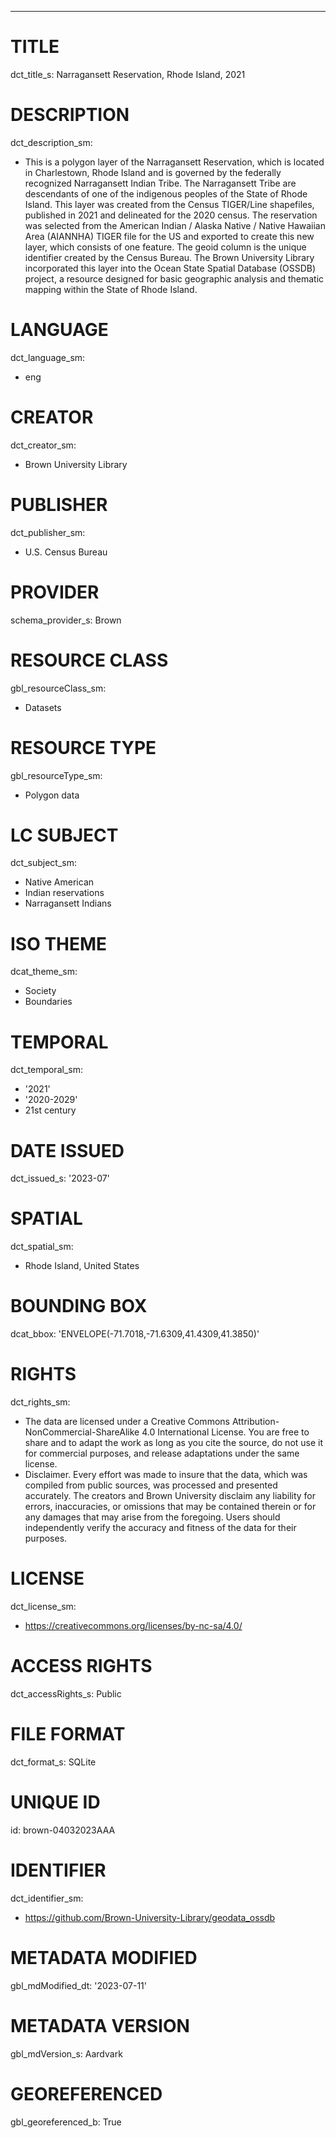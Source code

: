 ---
# TITLE
dct_title_s: Narragansett Reservation, Rhode Island, 2021

# DESCRIPTION
dct_description_sm:
- This is a polygon layer of the Narragansett Reservation, which is located in Charlestown, Rhode Island and is governed by the federally recognized Narragansett Indian Tribe. The Narragansett Tribe are descendants of one of the indigenous peoples of the State of Rhode Island. This layer was created from the Census TIGER/Line shapefiles, published in 2021 and delineated for the 2020 census. The reservation was selected from the American Indian / Alaska Native / Native Hawaiian Area (AIANNHA) TIGER file for the US and exported to create this new layer, which consists of one feature. The geoid column is the unique identifier created by the Census Bureau. The Brown University Library incorporated this layer into the Ocean State Spatial Database (OSSDB) project, a resource designed for basic geographic analysis and thematic mapping within the State of Rhode Island.

# LANGUAGE
dct_language_sm:
- eng

# CREATOR
dct_creator_sm:
- Brown University Library

# PUBLISHER
dct_publisher_sm:
- U.S. Census Bureau

# PROVIDER
schema_provider_s: Brown

# RESOURCE CLASS
gbl_resourceClass_sm: 
- Datasets

# RESOURCE TYPE
gbl_resourceType_sm:
- Polygon data

# LC SUBJECT
dct_subject_sm:
- Native American
- Indian reservations
- Narragansett Indians

# ISO THEME
dcat_theme_sm:
- Society
- Boundaries

# TEMPORAL
dct_temporal_sm:
- '2021'
- '2020-2029'
- 21st century

# DATE ISSUED
dct_issued_s: '2023-07'

# SPATIAL
dct_spatial_sm:
- Rhode Island, United States

# BOUNDING BOX
dcat_bbox: 'ENVELOPE(-71.7018,-71.6309,41.4309,41.3850)'

# RIGHTS
dct_rights_sm: 
- The data are licensed under a Creative Commons Attribution-NonCommercial-ShareAlike 4.0 International License. You are free to share and to adapt the work as long as you cite the source, do not use it for commercial purposes, and release adaptations under the same license.
- Disclaimer. Every effort was made to insure that the data, which was compiled from public sources, was processed and presented accurately. The creators and Brown University disclaim any liability for errors, inaccuracies, or omissions that may be contained therein or for any damages that may arise from the foregoing. Users should independently verify the accuracy and fitness of the data for their purposes.

# LICENSE
dct_license_sm:
- https://creativecommons.org/licenses/by-nc-sa/4.0/

# ACCESS RIGHTS
dct_accessRights_s: Public

# FILE FORMAT
dct_format_s: SQLite

# UNIQUE ID
id: brown-04032023AAA

# IDENTIFIER
dct_identifier_sm:
- https://github.com/Brown-University-Library/geodata_ossdb

# METADATA MODIFIED
gbl_mdModified_dt: '2023-07-11'

# METADATA VERSION
gbl_mdVersion_s: Aardvark

# GEOREFERENCED
gbl_georeferenced_b: True